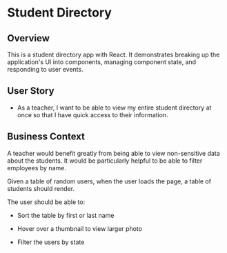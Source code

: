 # Student Directory

## Overview

This is a student directory app with React. It demonstrates breaking up the application's UI into components, managing component state, and responding to user events.

## User Story

* As a teacher, I want to be able to view my entire student directory at once so that I have quick access to their information.

## Business Context

A teacher would benefit greatly from being able to view non-sensitive data about the students. It would be particularly helpful to be able to filter employees by name.

Given a table of random users, when the user loads the page, a table of students should render.

The user should be able to:

  * Sort the table by first or last name
  
  * Hover over a thumbnail to view larger photo

  * Filter the users by state
  
